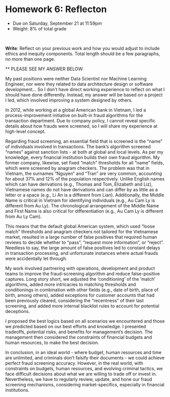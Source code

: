# Homework 6: Reflecton

- Due on Saturday, September 21 at 11:59pm
- Weight: 8% of total grade

<br>

**Write**: Reflect on your previous work and how you would adjust to include ethics and inequity components. Total length should be a few paragraphs, no more than one page.

** PLEASE SEE MY ANSWER BELOW: 

My past positions were neither Data Scientist nor Machine Learning Engineer, nor were they related to data architecture design or software development… So I don’t have direct working experience to reflect on what I should have done differently. Instead, my answer will be based on a project I led, which involved improving a system designed by others. 

In 2012, while working at a global American bank in Vietnam, I led a process-improvement initiative on built-in fraud algorithms for the transaction department. Due to company policy, I cannot reveal specific details about how frauds were screened, so I will share my experience at high-level concept. 

Regarding fraud screening, an essential field that is screened is the “name” of individuals involved in transactions. The bank’s algorithm screened “names” against sanction lists - at both at global and local levels. As per my knowledge, every financial institution builds their own fraud algorithm. My former company, likewise, set fixed “match” thresholds for all “name” fields, which were screened by anagram checkers. The problem was that in Vietnam, the surnames “Nguyen” and “Tran” are very common, accounting for about 37% and 12% of the population respectively. Unlike English names which can have derivations (e.g., Thomas and Tom, Elizabeth and Liz), Vietnamese names do not have derivations and can differ by as little as a letter or a space (e.g., Li An is a different from Lian). Additionally, the Middle Name is critical in Vietnam for identifying individuals (e.g., Au Cam Ly is different from Au Ly). The chronological arrangement of the Middle Name and First Name is also critical for differentiation (e.g., Au Cam Ly is different from Au Ly Cam). 

This means that the default global American system, which used “loose match” thresholds and anagram checkers not tailored for the Vietnamese market, resulted in a large number of false positives that required human reviews to decide whether to “pass”, “request more information”, or “reject”. Needless to say, the large amount of false positives led to constant delays in transaction processing, and unfortunate instances where actual frauds were accidentally let through. 

My work involved partnering with operations, development and product teams to improve the fraud-screening algorithm and reduce false-positive captures. Long story short, we adjusted the ‘conditioning’ of the ‘match’ algorithms, added more intricacies to matching thresholds and conditionings in combination with other fields (e.g., date of birth, place of birth, among others), added exceptions for customer accounts that had been previously cleared, considering the “recentness” of their last screening, and added more internal blacklist rules to account for potential deceptions. 

I proposed the best logics based on all scenarios we encountered and those we predicted based on our best efforts and knowledge. I presented tradeoffs, potential risks, and benefits for management’s decision. The management then considered the constraints of financial budgets and human resources, to make the best decision. 

In conclusion, in an ideal world - where budget, human resources and time are unlimited, and criminals don’t falsify their documents - we could achieve perfect fraud screening accuracy. However, in the real world, with constraints on budgets, human resources, and evolving criminal tactics, we face difficult decisions about what we are willing to trade off or invest in. Nevertheless, we have to regularly review, update, and hone our fraud screening mechanisms, considering market-specifics, especially in financial institutions. 
